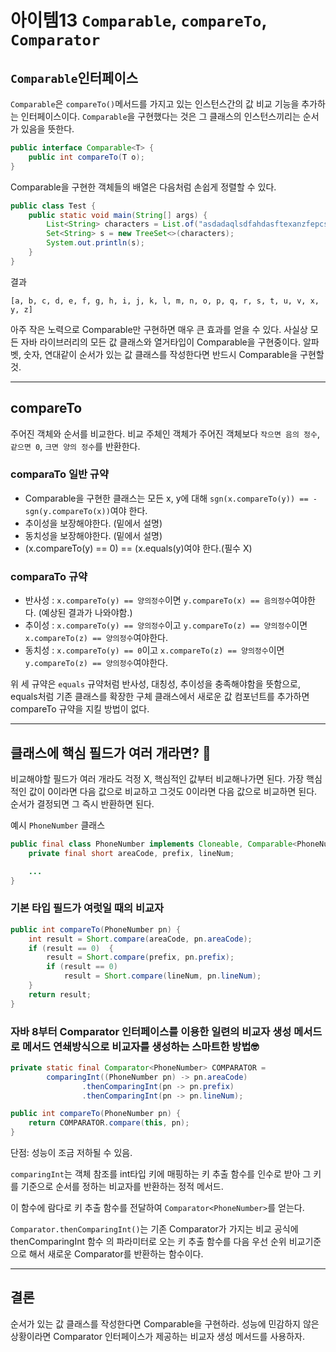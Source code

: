 # 아이템13 `Comparable`, `compareTo`, `Comparator`

## `Comparable`인터페이스

`Comparable`은 `compareTo()`메서드를 가지고 있는 인스턴스간의 값 비교 기능을 추가하는 인터페이스이다.
`Comparable`을 구현했다는 것은 그 클래스의 인스턴스끼리는 순서가 있음을 뜻한다.

```java
public interface Comparable<T> {
    public int compareTo(T o);
}
```

Comparable을 구현한 객체들의 배열은 다음처럼 손쉽게 정렬할 수 있다.

```java
public class Test {
    public static void main(String[] args) {
        List<String> characters = List.of("asdadaqlsdfahdasftexanzfepcsfdayjgvbmudoisrkgabg".split(""));
        Set<String> s = new TreeSet<>(characters);
        System.out.println(s);
    }
}
```

결과
```
[a, b, c, d, e, f, g, h, i, j, k, l, m, n, o, p, q, r, s, t, u, v, x, y, z]
```

아주 작은 노력으로 Comparable만 구현하면 매우 큰 효과를 얻을 수 있다. 사실상 모든 자바 라이브러리의 모든 값 클래스와 열거타입이 Comparable을 구현중이다. 알파벳, 숫자, 연대같이 순서가 있는 값 클래스를 작성한다면 반드시 Comparable을 구현할 것.

---

## compareTo
주어진 객체와 순서를 비교한다. 비교 주체인 객체가 주어진 객체보다 `작으면 음의 정수`, `같으면 0`, `크면 양의 정수`를 반환한다.

### comparaTo 일반 규약
- Comparable을 구현한 클래스는 모든 x, y에 대해 `sgn(x.compareTo(y)) == -sgn(y.compareTo(x))`여야 한다.
- 추이성을 보장해야한다. (밑에서 설명)
- 동치성을 보장해야한다. (밑에서 설명)
- (x.compareTo(y) == 0) == (x.equals(y)여야 한다.(필수 X)


### comparaTo 규약

- 반사성 : `x.compareTo(y) == 양의정수`이면 `y.compareTo(x) == 음의정수`여야한다. (예상된 결과가 나와야함.)
- 추이성 : `x.compareTo(y) == 양의정수`이고 `y.compareTo(z) == 양의정수`이면 `x.compareTo(z) == 양의정수`여야한다.
- 동치성 : `x.compareTo(y) == 0`이고 `x.compareTo(z) == 양의정수`이면 `y.compareTo(z) == 양의정수`여야한다.

위 세 규약은 `equals` 규약처럼 반사성, 대칭성, 추이성을 충족해야함을 뜻함으로, equals처럼 기존 클래스를 확장한 구체 클래스에서 새로운 값 컴포넌트를 추가하면 compareTo 규약을 지킬 방법이 없다.

---

## 클래스에 핵심 필드가 여러 개라면? 🤔

비교해야할 필드가 여러 개라도 걱정 X, 핵심적인 값부터 비교해나가면 된다. 가장 핵심적인 값이 0이라면 다음 값으로 비교하고 그것도 0이라면 다음 값으로 비교하면 된다. 순서가 결정되면 그 즉시 반환하면 된다.

예시 `PhoneNumber` 클래스
```java
public final class PhoneNumber implements Cloneable, Comparable<PhoneNumber> {
    private final short areaCode, prefix, lineNum;

    ...
}
```

### 기본 타입 필드가 여럿일 때의 비교자
```java
public int compareTo(PhoneNumber pn) {
    int result = Short.compare(areaCode, pn.areaCode);
    if (result == 0)  {
        result = Short.compare(prefix, pn.prefix);
        if (result == 0)
            result = Short.compare(lineNum, pn.lineNum);
    }
    return result;
}
```

### 자바 8부터 Comparator 인터페이스를 이용한 일련의 비교자 생성 메서드로 메서드 연쇄방식으로 비교자를 생성하는 스마트한 방법🤓

```java
private static final Comparator<PhoneNumber> COMPARATOR =
        comparingInt((PhoneNumber pn) -> pn.areaCode)
                .thenComparingInt(pn -> pn.prefix)
                .thenComparingInt(pn -> pn.lineNum);

public int compareTo(PhoneNumber pn) {
    return COMPARATOR.compare(this, pn);
}
```

단점: 성능이 조금 저하될 수 있음.

`comparingInt`는 객체 참조를 int타입 키에 매핑하는 키 추출 함수를 인수로 받아 그 키를 기준으로 순서를 정하는 비교자를 반환하는 정적 메서드.

이 함수에 람다로 키 추출 함수를 전달하여 `Comparator<PhoneNumber>`를 얻는다.

`Comparator.thenComparingInt()`는 기존 Comparator가 가지는 비교 공식에 thenComparingInt 함수 의 파라미터로 오는 키 추출 함수를 다음 우선 순위 비교기준으로 해서 새로운 Comparator를 반환하는 함수이다.

---

## 결론

순서가 있는 값 클래스를 작성한다면 Comparable을 구현하라.
성능에 민감하지 않은 상황이라면 Comparator 인터페이스가 제공하는 비교자 생성 메서드를 사용하자.